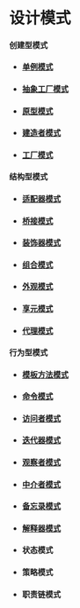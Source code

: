 # 设计模式

#### 创建型模式

* #### [单例模式](cp/singleton/singleton.md)

* #### [抽象工厂模式](cp/abstraction/abstraction.md)

* #### [原型模式](cp/prototype/prototype.md)

* #### [建造者模式](cp/builder/builder.md)

* #### [工厂模式](cp/factory/factory.md)

#### 结构型模式

* #### [适配器模式](sp/adapter/adapter.md)

* #### [桥接模式](sp/bridge/bridge.md)

* #### [装饰器模式](sp/decorator/decorator.md)

* #### [组合模式](sp/composite/composite.md)

* #### [外观模式](sp/facade/facade.md)

* #### [享元模式](sp/flyweight/flyweight.md)

* #### [代理模式](sp/proxy/proxy.md)

#### 行为型模式

* #### [模板方法模式](bp/template/template.md)

* #### [命令模式](bp/command/command.md)

* #### [访问者模式](bp/visitor/visitor.md)

* #### [迭代器模式](bp/iterator/iterator.md)

* #### [观察者模式](bp/observer/observer.md)

* #### [中介者模式](bp/mediator/mediator.md)

* #### [备忘录模式](bp/memento/memento.md)

* #### [解释器模式](bp/interpreter/interpreter.md)

* #### 状态模式

* #### 策略模式

* #### 职责链模式

